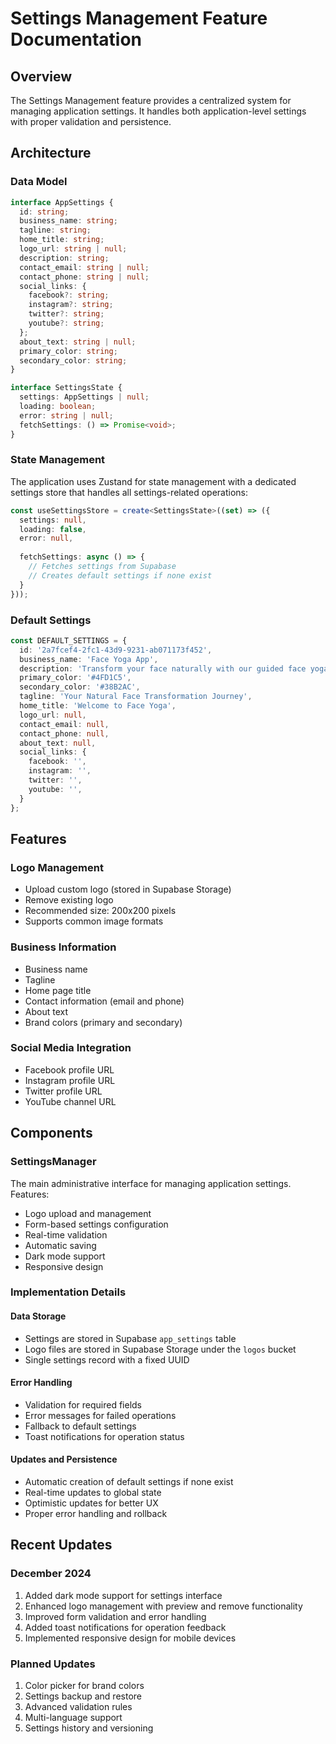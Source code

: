 # Settings Management Feature Documentation

## Overview
The Settings Management feature provides a centralized system for managing application settings. It handles both application-level settings with proper validation and persistence.

## Architecture

### Data Model
```typescript
interface AppSettings {
  id: string;
  business_name: string;
  tagline: string;
  home_title: string;
  logo_url: string | null;
  description: string;
  contact_email: string | null;
  contact_phone: string | null;
  social_links: {
    facebook?: string;
    instagram?: string;
    twitter?: string;
    youtube?: string;
  };
  about_text: string | null;
  primary_color: string;
  secondary_color: string;
}

interface SettingsState {
  settings: AppSettings | null;
  loading: boolean;
  error: string | null;
  fetchSettings: () => Promise<void>;
}
```

### State Management

The application uses Zustand for state management with a dedicated settings store that handles all settings-related operations:

```typescript
const useSettingsStore = create<SettingsState>((set) => ({
  settings: null,
  loading: false,
  error: null,
  
  fetchSettings: async () => {
    // Fetches settings from Supabase
    // Creates default settings if none exist
  }
}));
```

### Default Settings
```typescript
const DEFAULT_SETTINGS = {
  id: '2a7fcef4-2fc1-43d9-9231-ab071173f452',
  business_name: 'Face Yoga App',
  description: 'Transform your face naturally with our guided face yoga exercises',
  primary_color: '#4FD1C5',
  secondary_color: '#38B2AC',
  tagline: 'Your Natural Face Transformation Journey',
  home_title: 'Welcome to Face Yoga',
  logo_url: null,
  contact_email: null,
  contact_phone: null,
  about_text: null,
  social_links: {
    facebook: '',
    instagram: '',
    twitter: '',
    youtube: '',
  }
};
```

## Features

### Logo Management
- Upload custom logo (stored in Supabase Storage)
- Remove existing logo
- Recommended size: 200x200 pixels
- Supports common image formats

### Business Information
- Business name
- Tagline
- Home page title
- Contact information (email and phone)
- About text
- Brand colors (primary and secondary)

### Social Media Integration
- Facebook profile URL
- Instagram profile URL
- Twitter profile URL
- YouTube channel URL

## Components

### SettingsManager
The main administrative interface for managing application settings. Features:
- Logo upload and management
- Form-based settings configuration
- Real-time validation
- Automatic saving
- Dark mode support
- Responsive design

### Implementation Details

#### Data Storage
- Settings are stored in Supabase `app_settings` table
- Logo files are stored in Supabase Storage under the `logos` bucket
- Single settings record with a fixed UUID

#### Error Handling
- Validation for required fields
- Error messages for failed operations
- Fallback to default settings
- Toast notifications for operation status

#### Updates and Persistence
- Automatic creation of default settings if none exist
- Real-time updates to global state
- Optimistic updates for better UX
- Proper error handling and rollback

## Recent Updates

### December 2024
1. Added dark mode support for settings interface
2. Enhanced logo management with preview and remove functionality
3. Improved form validation and error handling
4. Added toast notifications for operation feedback
5. Implemented responsive design for mobile devices

### Planned Updates
1. Color picker for brand colors
2. Settings backup and restore
3. Advanced validation rules
4. Multi-language support
5. Settings history and versioning
